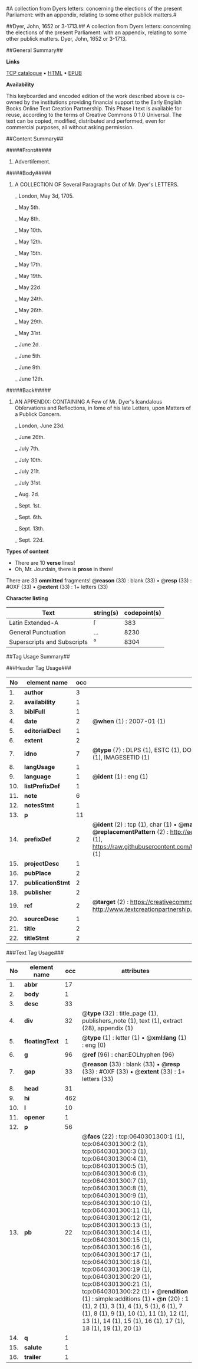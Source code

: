 #A collection from Dyers letters: concerning the elections of the present Parliament: with an appendix, relating to some other publick matters.#

##Dyer, John, 1652 or 3-1713.##
A collection from Dyers letters: concerning the elections of the present Parliament: with an appendix, relating to some other publick matters.
Dyer, John, 1652 or 3-1713.

##General Summary##

**Links**

[TCP catalogue](http://www.ota.ox.ac.uk/tcp/)  • 
[HTML](http://tei.it.ox.ac.uk/tcp/Texts-HTML/free/004/004851845.html)  • 
[EPUB](http://tei.it.ox.ac.uk/tcp/Texts-EPUB/free/004/004851845.epub)

**Availability**

This keyboarded and encoded edition of the
	       work described above is co-owned by the institutions
	       providing financial support to the Early English Books
	       Online Text Creation Partnership. This Phase I text is
	       available for reuse, according to the terms of Creative
	       Commons 0 1.0 Universal. The text can be copied,
	       modified, distributed and performed, even for
	       commercial purposes, all without asking permission.


##Content Summary##

#####Front#####

1. Advertiſement.

#####Body#####

1. A COLLECTION OF Several Paragraphs Out of Mr. Dyer's LETTERS.

    _ London, May 3d, 1705.

    _ May 5th.

    _ May 8th.

    _ May 10th.

    _ May 12th.

    _ May 15th.

    _ May 17th.

    _ May 19th.

    _ May 22d.

    _ May 24th.

    _ May 26th.

    _ May 29th.

    _ May 31st.

    _ June 2d.

    _ June 5th.

    _ June 9th.

    _ June 12th.

#####Back#####

1. AN APPENDIX: CONTAINING A Few of Mr. Dyer's ſcandalous Obſervations and Reflections, in ſome of his late Letters, upon Matters of a Publick Concern.

    _ London, June 23d.

    _ June 26th.

    _ July 7th.

    _ July 10th.

    _ July 21ſt.

    _ July 31st.

    _ Aug. 2d.

    _ Sept. 1st.

    _ Sept. 6th.

    _ Sept. 13th.

    _ Sept. 22d.

**Types of content**

  * There are 10 **verse** lines!
  * Oh, Mr. Jourdain, there is **prose** in there!

There are 33 **ommitted** fragments! 
 @__reason__ (33) : blank (33)  •  @__resp__ (33) : #OXF (33)  •  @__extent__ (33) : 1+ letters (33)

**Character listing**


|Text|string(s)|codepoint(s)|
|---|---|---|
|Latin Extended-A|ſ|383|
|General Punctuation|…|8230|
|Superscripts             and Subscripts|⁰|8304|

##Tag Usage Summary##

###Header Tag Usage###

|No|element name|occ|attributes|
|---|---|---|---|
|1.|__author__|3||
|2.|__availability__|1||
|3.|__biblFull__|1||
|4.|__date__|2| @__when__ (1) : 2007-01 (1)|
|5.|__editorialDecl__|1||
|6.|__extent__|2||
|7.|__idno__|7| @__type__ (7) : DLPS (1), ESTC (1), DOCNO (1), TCP (1), GALEDOCNO (1), CONTENTSET (1), IMAGESETID (1)|
|8.|__langUsage__|1||
|9.|__language__|1| @__ident__ (1) : eng (1)|
|10.|__listPrefixDef__|1||
|11.|__note__|6||
|12.|__notesStmt__|1||
|13.|__p__|11||
|14.|__prefixDef__|2| @__ident__ (2) : tcp (1), char (1)  •  @__matchPattern__ (2) : ([0-9\-]+):([0-9IVX]+) (1), (.+) (1)  •  @__replacementPattern__ (2) : http://eebo.chadwyck.com/downloadtiff?vid=$1&page=$2 (1), https://raw.githubusercontent.com/textcreationpartnership/Texts/master/tcpchars.xml#$1 (1)|
|15.|__projectDesc__|1||
|16.|__pubPlace__|2||
|17.|__publicationStmt__|2||
|18.|__publisher__|2||
|19.|__ref__|2| @__target__ (2) : https://creativecommons.org/publicdomain/zero/1.0/ (1), http://www.textcreationpartnership.org/docs/. (1)|
|20.|__sourceDesc__|1||
|21.|__title__|2||
|22.|__titleStmt__|2||


###Text Tag Usage###

|No|element name|occ|attributes|
|---|---|---|---|
|1.|__abbr__|17||
|2.|__body__|1||
|3.|__desc__|33||
|4.|__div__|32| @__type__ (32) : title_page (1), publishers_note (1), text (1), extract (28), appendix (1)|
|5.|__floatingText__|1| @__type__ (1) : letter (1)  •  @__xml:lang__ (1) : eng (0)|
|6.|__g__|96| @__ref__ (96) : char:EOLhyphen (96)|
|7.|__gap__|33| @__reason__ (33) : blank (33)  •  @__resp__ (33) : #OXF (33)  •  @__extent__ (33) : 1+ letters (33)|
|8.|__head__|31||
|9.|__hi__|462||
|10.|__l__|10||
|11.|__opener__|1||
|12.|__p__|56||
|13.|__pb__|22| @__facs__ (22) : tcp:0640301300:1 (1), tcp:0640301300:2 (1), tcp:0640301300:3 (1), tcp:0640301300:4 (1), tcp:0640301300:5 (1), tcp:0640301300:6 (1), tcp:0640301300:7 (1), tcp:0640301300:8 (1), tcp:0640301300:9 (1), tcp:0640301300:10 (1), tcp:0640301300:11 (1), tcp:0640301300:12 (1), tcp:0640301300:13 (1), tcp:0640301300:14 (1), tcp:0640301300:15 (1), tcp:0640301300:16 (1), tcp:0640301300:17 (1), tcp:0640301300:18 (1), tcp:0640301300:19 (1), tcp:0640301300:20 (1), tcp:0640301300:21 (1), tcp:0640301300:22 (1)  •  @__rendition__ (1) : simple:additions (1)  •  @__n__ (20) : 1 (1), 2 (1), 3 (1), 4 (1), 5 (1), 6 (1), 7 (1), 8 (1), 9 (1), 10 (1), 11 (1), 12 (1), 13 (1), 14 (1), 15 (1), 16 (1), 17 (1), 18 (1), 19 (1), 20 (1)|
|14.|__q__|1||
|15.|__salute__|1||
|16.|__trailer__|1||
